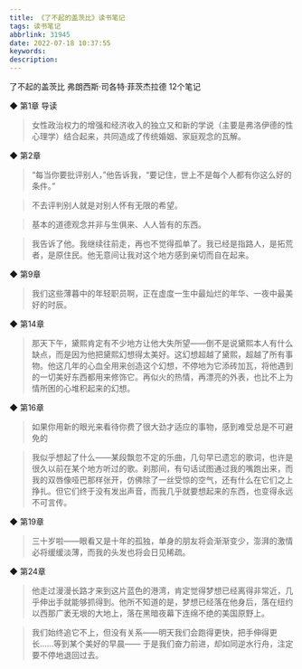 ```yaml
---
title: 《了不起的盖茨比》读书笔记
tags: 读书笔记
abbrlink: 31945
date: 2022-07-18 10:37:55
keywords:
description:
---
```


了不起的盖茨比
弗朗西斯·司各特·菲茨杰拉德
12个笔记


◆ 第1章 导读

> 女性政治权力的增强和经济收入的独立又和新的学说（主要是弗洛伊德的性心理学）结合起来，共同造成了传统婚姻、家庭观念的瓦解。


◆ 第2章 

> “每当你要批评别人，”他告诉我，“要记住，世上不是每个人都有你这么好的条件。”

> 不去评判别人就是对别人怀有无限的希望。

> 基本的道德观念并非与生俱来、人人皆有的东西。

> 我告诉了他。我继续往前走，再也不觉得孤单了。我已经是指路人，是拓荒者，是原住民。他无意间让我对这个地方感到亲切而自在起来。 


◆ 第9章 

> 我们这些薄暮中的年轻职员啊，正在虚度一生中最灿烂的年华、一夜中最美好的时辰。


◆ 第14章 

> 那天下午，黛熙肯定有不少地方让他大失所望——倒不是说黛熙本人有什么缺点，而是因为他把黛熙幻想得太美好。这幻想超越了黛熙，超越了所有事物。他这几年的心血全用来创造这个幻想，不停地为它添砖加瓦，将他遇到的一切美好东西都用来修饰它。再似火的热情，再漂亮的外表，也比不上为情所困的心堆积起来的幻想。


◆ 第16章 

> 如果你用新的眼光来看待你费了很大劲才适应的事物，感到难受总是不可避免的

> 我似乎想起了什么——某段飘忽不定的乐曲，几句早已遗忘的歌词，也许是很久以前在某个地方听过的歌。刹那间，有句话试图通过我的嘴跑出来，而我的双唇像哑巴那样张开，仿佛除了一丝受惊的空气，还有什么在它们之上挣扎。但它们终于没有发出声音，而我几乎就要想起来的东西，也变得永远不可言传。


◆ 第19章 

> 三十岁啦——眼看又是十年的孤独，单身的朋友将会渐渐变少，澎湃的激情必将缓缓淡薄，而我的头发也将会日见稀疏。


◆ 第24章 

> 他走过漫漫长路才来到这片蓝色的港湾，肯定觉得梦想已经离得非常近，几乎伸出手就能够抓得到。他所不知道的是，梦想已经落在他身后，落在纽约以西那广袤无垠的大地上，落在黑暗夜幕下连绵不绝的美国原野上。

> 我们始终追它不上，但没有关系——明天我们会跑得更快，把手伸得更长……等到某个美好的早晨—— 于是我们奋力前进，却如同逆水行舟，注定要不停地退回过去。 


